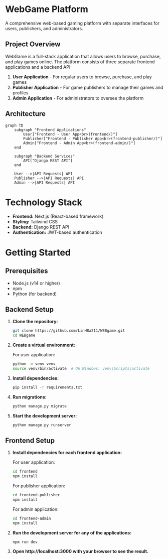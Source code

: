 # WebGame Platform  
  
A comprehensive web-based gaming platform with separate interfaces for users, publishers, and administrators.  
  
## Project Overview  
  
WebGame is a full-stack application that allows users to browse, purchase, and play games online. The platform consists of three separate frontend applications and a backend API:  
  
1. **User Application** - For regular users to browse, purchase, and play games  
2. **Publisher Application** - For game publishers to manage their games and profiles  
3. **Admin Application** - For administrators to oversee the platform  
  
## Architecture  
  
```mermaid  
graph TD  
    subgraph "Frontend Applications"  
        User["Frontend - User App<br>(frontend/)"]  
        Publisher["Frontend - Publisher App<br>(frontend-publisher/)"]  
        Admin["Frontend - Admin App<br>(frontend-admin/)"]  
    end  
      
    subgraph "Backend Services"  
        API["Django REST API"]  
    end  
      
    User -->|API Requests| API  
    Publisher -->|API Requests| API  
    Admin -->|API Requests| API
```
# Technology Stack

- **Frontend:** Next.js (React-based framework)
- **Styling:** Tailwind CSS
- **Backend:** Django REST API
- **Authentication:** JWT-based authentication

# Getting Started

## Prerequisites

- Node.js (v14 or higher)
- npm
- Python (for backend)

## Backend Setup

1. **Clone the repository:**

   ```bash
   git clone https://github.com/LinH8a211/WEBgame.git
   cd WEBgame
   ```
2. **Create a virtual environment:**

   For user application:
   ```bash
   python -m venv venv  
   source venv/bin/activate  # On Windows: venv\Scripts\activate
   ```
3. **Install dependencies:**

   ```bash
   pip install -r requirements.txt
   ```
4. **Run migrations:**

   ```bash
   python manage.py migrate
   ```
5. **Start the development server:**

   ```bash
   python manage.py runserver
   ```

## Frontend Setup
1. **Install dependencies for each frontend application:**

   For user application:
   ```bash
   cd frontend  
   npm install
   ```
   For publisher application:
   ```bash
   cd frontend-publisher 
   npm install
   ```
   For admin application:
   ```bash
   cd frontend-admin  
   npm install
   ```
2. **Run the development server for any of the applications:**

   ```bash
   npm run dev  
   ```
3. **Open http://localhost:3000 with your browser to see the result.**






   
